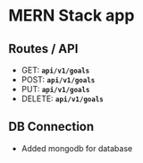 # MERN Stack app

## Routes / API

- GET: **`api/v1/goals`**
- POST: **`api/v1/goals`**
- PUT: **`api/v1/goals`**
- DELETE: **`api/v1/goals`**

## DB Connection 

- Added mongodb for database